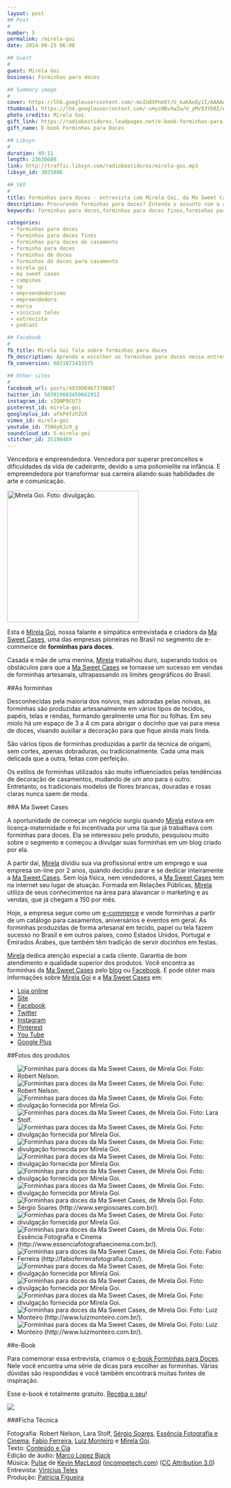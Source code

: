 ```yaml
---
layout: post
## Post
#
number: 5
permalink: /mirela-goi
date: 2014-08-25 06:00

## Guest
#
guest: Mirela Goi
business: Forminhas para doces

## Summary image
#
cover: https://lh6.googleusercontent.com/-moIUdXPnmSY/U_kaKAeQy1I/AAAAAAAAAmw/TnS9XosbvAE/s800/forminhas-ma-sweet-case-mirela-goi-capa.jpg
thumbnail: https://lh4.googleusercontent.com/-uHyz0BvXwZw/U_yMv93YD0I/AAAAAAAAAog/txr7fkoy2Mc/s800/instagram-post.jpg
photo_credits: Mirela Goi
gift_link: https://radiobastidores.leadpages.net/e-book-forminhas-para-doces/
gift_name: E-book Forminhas para Doces

## Libsyn
#
duration: 49:11
length: 23636608
link: http://traffic.libsyn.com/radiobastidores/mirela-goi.mp3
libsyn_id: 3025896

## SEO
#
title: Forminhas para doces - entrevista com Mirela Goi, da Ma Sweet Cases
description: Procurando forminhas para doces? Entenda o assunto com a ajuda de uma especialista. Escute a entrevista com Mirela Goi da Ma Sweet Cases.
keywords: forminhas para doces,forminhas para doces finos,forminhas para doces de casamento,forminha para doces,forminhas de doces,forminhas de doces para casamento,mirela goi,ma sweet cases,campinas,sp,empreendedorismo,empreendedora,marca,vinícius teles,entrevista,podcast

categories:
 - forminhas para doces
 - forminhas para doces finos
 - forminhas para doces de casamento
 - forminha para doces
 - forminhas de doces
 - forminhas de doces para casamento
 - mirela goi
 - ma sweet cases
 - campinas
 - sp
 - empreendedorismo
 - empreendedora
 - marca
 - vinícius teles
 - entrevista
 - podcast

## Facebook
#
fb_title: Mirela Goi fala sobre forminhas para doces
fb_description: Aprenda a escolher as forminhas para doces nessa entrevista com Mirela Goi.
fb_conversion: 6021071433575

## Other sites
#
facebook_url: posts/493996967370687
twitter_id: 503919603450662912
instagram_id: sIQNP9CU73
pinterest_id: mirela-goi
googleplus_id: afkP4fzhZUX 
vimeo_id: mirela-goi
youtube_id: 75N6yKJz9_g
soundcloud_id: 5-mirela-goi
stitcher_id: 35198469
---
```

Vencedora e empreendedora. Vencedora por superar preconceitos e dificuldades da vida de cadeirante, devido a uma poliomielite na infância. E empreendedora por transformar sua carreira aliando suas habilidades de arte e comunicação.

<img src="https://lh3.googleusercontent.com/-irIBetO4L0w/U_nngKflbDI/AAAAAAAAAnA/7QYZpN-Rpps/s800/mirela-goi.jpg" width="306" heigth="400" title="Mirela Goi. Foto: divulgação.">

Esta é [Mirela Goi][mg], nossa falante e simpática entrevistada e criadora da [Ma Sweet Cases][lmsc], uma das empresas pioneiras no Brasil no segmento de e-commerce de **forminhas para doces**.

Casada e mãe de uma menina, [Mirela][mg] trabalhou duro, superando todos os obstáculos para que a [Ma Sweet Cases][lmsc] se tornasse um sucesso em vendas de forminhas artesanais, ultrapassando os limites geográficos do Brasil. 

##As forminhas 

Desconhecidas pela maioria dos noivos, mas adoradas pelas noivas, as forminhas são produzidas artesanalmente em vários tipos de tecidos, papéis, telas e rendas, formando geralmente uma flor ou folhas. Em seu miolo há um espaço de 3 a 4 cm para abrigar o docinho que vai para mesa de doces, visando auxiliar a decoração para que fique ainda mais linda. 

São vários tipos de forminhas produzidas a partir da técnica de origami, sem cortes, apenas dobraduras, ou tradicionalmente. Cada uma mais delicada que a outra, feitas com perfeição. 

Os estilos de forminhas utilizados são muito influenciados pelas tendências de decoração de casamentos, mudando de um ano para o outro. Entretanto, os tradicionais modelos de flores brancas, douradas e rosas claras nunca saem de moda. 

##A Ma Sweet Cases

A oportunidade de começar um negócio surgiu quando [Mirela][mg] estava em licença-maternidade e foi incentivada por uma tia que já trabalhava com forminhas para doces. Ela se interessou pelo produto, pesquisou muito sobre o segmento e começou a divulgar suas forminhas em um blog criado por ela. 

A partir daí, [Mirela][mg] dividiu sua via profissional entre um emprego e sua empresa on-line por 2 anos, quando decidiu parar e se dedicar inteiramente a [Ma Sweet Cases][lmsc].
Sem loja física, nem vendedores, a [Ma Sweet Cases][lmsc] tem na internet seu lugar de atuação. Formada em Relações Públicas, [Mirela][mg] utiliza de seus conhecimentos na área para alavancar o marketing e as vendas, que já chegam a 150 por mês.

Hoje, a empresa segue como um [e-commerce][lmsc] e vende forminhas a partir de um catálogo para casamentos, aniversários e eventos em geral. 
As forminhas produzidas de forma artesanal em tecido, papel ou tela fazem sucesso no Brasil e em outros países, como Estados Unidos, Portugal e Emirados Árabes, que também têm tradição de servir docinhos em festas. 

[Mirela][mg] dedica atenção especial a cada cliente. Garantia de bom atendimento e qualidade superior dos produtos.
Você encontra as forminhas da [Ma Sweet Cases][lmsc] pelo [blog][smsc] ou [Facebook][fmsc]. E pode obter mais informações sobre [Mirela Goi][mg] e a [Ma Sweet Cases][lmsc] em:

* [Loja online][lmsc]
* [Site][smsc]
* [Facebook][fmsc]
* [Twitter][tmsc]
* [Instagram][imsc]
* [Pinterest][pmsc]
* [You Tube][ymsc]
* [Google Plus][gmsc]

##Fotos dos produtos

* ![][F01]
* ![][F02]
* ![][F03]
* ![][F04]
* ![][F06]
* ![][F07]
* ![][F08]
* ![][F09]
* ![][F11]
* ![][F13]
* ![][F14]
* ![][F16]
* ![][F21]
* ![][F22]
* ![][F25]
* ![][F28]
* ![][F30]
* ![][F31]

##e-Book

Para comemorar essa entrevista, criamos o [e-book Forminhas para Doces][ebook_link]. Nele você encontra uma série de dicas para escolher as forminhas. Várias dúvidas são respondidas e você também encontrará muitas fontes de inspiração. 

Esse e-book é totalmente gratuito. [Receba o seu][ebook_link]! 

[![][ebook]][ebook_link]

###Ficha Técnica

Fotografia: Robert Nelson, Lara Stolf, [Sérgio Soares](http://www.sergiosoares.com.br/), [Essência Fotografia e Cinema](http://www.essenciafotografiaecinema.com.br/), [Fabio Ferreira](http://fabioferreirafotografia.com/), [Luiz Monteiro](http://www.luizmonteiro.com.br/) e [Mirela Goi][mg].  
Texto: [Conteúdo e Cia][cia]  
Edição de áudio: [Marco Lopez Bjack][m]  
Música: [Pulse][pm] de [Kevin MacLeod][pm] ([incompetech.com][pm]) ([CC Attribution 3.0][CCA])  
Entrevista: [Vinícius Teles][v]  
Produção: [Patricia Figueira][pf]


[ebook]: https://lh6.googleusercontent.com/-32ZHrbIKnkY/U_qTP60UZBI/AAAAAAAAAnU/MspkdlQPdpk/s800/Livro3D%2520ebook%2520Add%2520Site%2520MirelaGoi.jpg
[ebook_link]: https://radiobastidores.leadpages.net/e-book-forminhas-para-doces/

[fm]: https://lh3.googleusercontent.com/-irIBetO4L0w/U_nngKflbDI/AAAAAAAAAnA/7QYZpN-Rpps/s400/mirela-goi.jpg "Mirela Goi. Foto: divulgação."
[F01]: https://lh3.googleusercontent.com/-WWKqDdr2TwE/U_kY7vK7FOI/AAAAAAAAAjA/y05AWQLS1fc/s800/forminhas-ma-sweet-case-mirela-goi-0002.jpg "Forminhas para doces da Ma Sweet Cases, de Mirela Goi. Foto: Robert Nelson."
[F02]: https://lh5.googleusercontent.com/-9SwjugbOZr0/U_kY7gGNy0I/AAAAAAAAAi8/R2_3-6UWo98/s800/forminhas-ma-sweet-case-mirela-goi-0003.jpg "Forminhas para doces da Ma Sweet Cases, de Mirela Goi. Foto: Robert Nelson."
[F03]: https://lh4.googleusercontent.com/-oRDk0v1JyYc/U_kY8XMtEkI/AAAAAAAAAjY/pQPvkipROp0/s800/forminhas-ma-sweet-case-mirela-goi-0004.jpg "Forminhas para doces da Ma Sweet Cases, de Mirela Goi. Foto: divulgação fornecida por Mirela Goi."
[F04]: https://lh6.googleusercontent.com/-gKKnfZ82Jco/U_kY8p0y1EI/AAAAAAAAAjQ/IOX5Lyd6sEA/s800/forminhas-ma-sweet-case-mirela-goi-0005.jpg "Forminhas para doces da Ma Sweet Cases, de Mirela Goi. Foto: Lara Stolf."
[F05]: https://lh5.googleusercontent.com/-Q99LSHjCoVM/U_kY8hFFWwI/AAAAAAAAAjU/kjLTM7qG0FY/s800/forminhas-ma-sweet-case-mirela-goi-0006.jpg "Forminhas para doces da Ma Sweet Cases, de Mirela Goi. Foto: divulgação fornecida por Mirela Goi."
[F06]: https://lh6.googleusercontent.com/-P0FH7D1-tO0/U_kY9j9Km7I/AAAAAAAAAmo/TlJ57qQ9Rsg/s800/forminhas-ma-sweet-case-mirela-goi-0007.jpg "Forminhas para doces da Ma Sweet Cases, de Mirela Goi. Foto: divulgação fornecida por Mirela Goi."
[F07]: https://lh4.googleusercontent.com/-B2r4rXzAhbE/U_kY9y7PnRI/AAAAAAAAAjw/CBh5jmEXt9w/s800/forminhas-ma-sweet-case-mirela-goi-0008.jpg "Forminhas para doces da Ma Sweet Cases, de Mirela Goi. Foto: divulgação fornecida por Mirela Goi."
[F08]: https://lh5.googleusercontent.com/-sAvX-l4xves/U_kY98zEMAI/AAAAAAAAAjo/uAXaiHui89U/s800/forminhas-ma-sweet-case-mirela-goi-0009.jpg "Forminhas para doces da Ma Sweet Cases, de Mirela Goi. Foto: divulgação fornecida por Mirela Goi."
[F09]: https://lh5.googleusercontent.com/-P3lwfQBGsUE/U_kY-u2xaWI/AAAAAAAAAj4/FHmgh1iM0C4/s800/forminhas-ma-sweet-case-mirela-goi-0010.jpg "Forminhas para doces da Ma Sweet Cases, de Mirela Goi. Foto: divulgação fornecida por Mirela Goi."
[F10]: https://lh5.googleusercontent.com/-__Kl-67d3PI/U_kY-vn9DWI/AAAAAAAAAkE/heAWQS4m5pU/s800/forminhas-ma-sweet-case-mirela-goi-0011.jpg "Forminhas para doces da Ma Sweet Cases, de Mirela Goi. Foto: divulgação fornecida por Mirela Goi."
[F11]: https://lh4.googleusercontent.com/-NZlOayAvbpg/U_kY_JHCG5I/AAAAAAAAAkI/Izsgl7lyj8Y/s800/forminhas-ma-sweet-case-mirela-goi-0012.jpg "Forminhas para doces da Ma Sweet Cases, de Mirela Goi. Foto: divulgação fornecida por Mirela Goi."
[F12]: https://lh4.googleusercontent.com/-UTH0kJ236Ts/U_kY_U3ZDXI/AAAAAAAAAkk/qpCZX8UVBto/s800/forminhas-ma-sweet-case-mirela-goi-0013.jpg "Forminhas para doces da Ma Sweet Cases, de Mirela Goi. Foto: divulgação fornecida por Mirela Goi."
[F13]: https://lh4.googleusercontent.com/-zl-X4Bj2maU/U_kY_uZ4TCI/AAAAAAAAAkU/aoAtJwuZ64E/s800/forminhas-ma-sweet-case-mirela-goi-0014.jpg "Forminhas para doces da Ma Sweet Cases, de Mirela Goi. Foto: Sérgio Soares (http://www.sergiosoares.com.br/)."
[F14]: https://lh3.googleusercontent.com/-zhfky0GqNQs/U_kY_1V6aaI/AAAAAAAAAkc/XYsrghoDdbk/s800/forminhas-ma-sweet-case-mirela-goi-0015.jpg "Forminhas para doces da Ma Sweet Cases, de Mirela Goi. Foto: divulgação fornecida por Mirela Goi."
[F15]: https://lh4.googleusercontent.com/-C2T8Z409L20/U_kZANaSVVI/AAAAAAAAAmk/5GscR59CcQQ/s800/forminhas-ma-sweet-case-mirela-goi-0016.jpg "Forminhas para doces da Ma Sweet Cases, de Mirela Goi. Foto: Thiago Alt (http://www.thiagoalt.com.br/)."
[F16]: https://lh4.googleusercontent.com/-YfYGjqBOjwM/U_kZAsg0eZI/AAAAAAAAAmg/-U4WHxZeuWg/s800/forminhas-ma-sweet-case-mirela-goi-0017.jpg "Forminhas para doces da Ma Sweet Cases, de Mirela Goi. Foto: Essência Fotografia e Cinema (http://www.essenciafotografiaecinema.com.br/)."
[F17]: https://lh5.googleusercontent.com/-aAq1d1y_fGc/U_kZA8bEz9I/AAAAAAAAAlU/9IGsBDIeQ0g/s800/forminhas-ma-sweet-case-mirela-goi-0018.jpg "Forminhas para doces da Ma Sweet Cases, de Mirela Goi. Foto: Essência Fotografia e Cinema (http://www.essenciafotografiaecinema.com.br/)."
[F18]: https://lh3.googleusercontent.com/-DgL5b50R_V8/U_kZBARNIII/AAAAAAAAAk8/GMc-u0wr714/s800/forminhas-ma-sweet-case-mirela-goi-0019.jpg "Forminhas para doces da Ma Sweet Cases, de Mirela Goi. Foto: Essência Fotografia e Cinema (http://www.essenciafotografiaecinema.com.br/)."
[F19]: https://lh5.googleusercontent.com/--_QhgfHw3kw/U_kZBQk65kI/AAAAAAAAAlA/KT3PbVvCJgQ/s800/forminhas-ma-sweet-case-mirela-goi-0020.jpg "Forminhas para doces da Ma Sweet Cases, de Mirela Goi. Foto: Essência Fotografia e Cinema (http://www.essenciafotografiaecinema.com.br/)."
[F20]: https://lh4.googleusercontent.com/-x3hyrNoGm2w/U_kZByhvkaI/AAAAAAAAAk4/V1zvhUDWq6k/s800/forminhas-ma-sweet-case-mirela-goi-0021.jpg "Forminhas para doces da Ma Sweet Cases, de Mirela Goi. Foto: Estúdio Marães (http://www.maraes.com.br/)."
[F21]: https://lh6.googleusercontent.com/-aq3fPdEVJng/U_kZCW6_qII/AAAAAAAAAlM/ggNMvf4PfnI/s800/forminhas-ma-sweet-case-mirela-goi-0022.jpg "Forminhas para doces da Ma Sweet Cases, de Mirela Goi. Foto: Fabio Ferreira (http://fabioferreirafotografia.com/)."
[F22]: https://lh6.googleusercontent.com/-zieZ-Tc509s/U_kZC6bBv3I/AAAAAAAAAmc/BPTb8EsyjTI/s800/forminhas-ma-sweet-case-mirela-goi-0023.jpg "Forminhas para doces da Ma Sweet Cases, de Mirela Goi. Foto: divulgação fornecida por Mirela Goi."
[F23]: https://lh6.googleusercontent.com/-yIBtzpC9HbY/U_kZDHQIB-I/AAAAAAAAAlc/oqxw8ZloAJE/s800/forminhas-ma-sweet-case-mirela-goi-0024.jpg "Forminhas para doces da Ma Sweet Cases, de Mirela Goi. Foto: divulgação fornecida por Mirela Goi."
[F24]: https://lh5.googleusercontent.com/-ts2hB7Y6x60/U_kZDk2ZlGI/AAAAAAAAAls/K1u6566yODg/s800/forminhas-ma-sweet-case-mirela-goi-0025.jpg "Forminhas para doces da Ma Sweet Cases, de Mirela Goi. Foto: divulgação fornecida por Mirela Goi."
[F25]: https://lh4.googleusercontent.com/-KqI4r55o6d8/U_kZDmmEkZI/AAAAAAAAAlk/t7cS_423gP4/s800/forminhas-ma-sweet-case-mirela-goi-0026.jpg "Forminhas para doces da Ma Sweet Cases, de Mirela Goi. Foto: divulgação fornecida por Mirela Goi."
[F26]: https://lh3.googleusercontent.com/-I28yefi2O3M/U_kZD_cytrI/AAAAAAAAAmQ/FqScxH4xT2w/s800/forminhas-ma-sweet-case-mirela-goi-0027.jpg "Forminhas para doces da Ma Sweet Cases, de Mirela Goi. Foto: divulgação fornecida por Mirela Goi."
[F27]: https://lh6.googleusercontent.com/-KSJrn7CA-oQ/U_kZES1rOJI/AAAAAAAAAmY/nXMXPT2bXio/s800/forminhas-ma-sweet-case-mirela-goi-0028.jpg "Forminhas para doces da Ma Sweet Cases, de Mirela Goi. Foto: divulgação fornecida por Mirela Goi."
[F28]: https://lh6.googleusercontent.com/-yRSrBJXEwXY/U_kZEnQimSI/AAAAAAAAAmU/OClFOFqtZTE/s800/forminhas-ma-sweet-case-mirela-goi-0029.jpg "Forminhas para doces da Ma Sweet Cases, de Mirela Goi. Foto: divulgação fornecida por Mirela Goi."
[F29]: https://lh6.googleusercontent.com/-NJ0R8E6Dyn4/U_kZFFoEOyI/AAAAAAAAAmE/6ogl4o1Mo1k/s800/forminhas-ma-sweet-case-mirela-goi-0030.jpg "Forminhas para doces da Ma Sweet Cases, de Mirela Goi. Foto: divulgação fornecida por Mirela Goi."
[F30]: https://lh6.googleusercontent.com/-LXvQMHPqODs/U_kZFWEPT-I/AAAAAAAAAmI/dzOrlxwOhr8/s800/forminhas-ma-sweet-case-mirela-goi-0031.jpg "Forminhas para doces da Ma Sweet Cases, de Mirela Goi. Foto: Luiz Monteiro (http://www.luizmonteiro.com.br/)." 
[F31]: https://lh3.googleusercontent.com/-kMi29MY3_lI/U_kZFr5rIBI/AAAAAAAAAmM/T2OHLdcAT9k/s800/forminhas-ma-sweet-case-mirela-goi-0032.jpg "Forminhas para doces da Ma Sweet Cases, de Mirela Goi. Foto: Luiz Monteiro (http://www.luizmonteiro.com.br/)."




[m]: https://www.facebook.com/MarcoLopezOficial
[v]: http://www.viniciusteles.com.br
[cia]: http://conteudoecia.com.br
[pf]: http://www.patriciafigueira.com.br
[CCA]: http://creativecommons.org/licenses/by/3.0/
[pm]: http://incompetech.com/music/royalty-free/index.html?isrc=USUAN1100102

[mg]: https://www.facebook.com/mirellagoi
[msc]: https://www.facebook.com/forminhasmasweetcases
[smsc]: http://www.masweetcases.blogspot.com.br/
[lmsc]: http://www.elo7.com.br/masweetcases
[fmsc]: https://www.facebook.com/forminhasmasweetcases
[tmsc]: https://twitter.com/masweetcases
[imsc]: http://instagram.com/mirelagoi
[pmsc]: http://www.pinterest.com/mirelagoi/
[ymsc]: https://www.youtube.com/user/mirelagoi/videos
[gmsc]: https://plus.google.com/+ForminhasMirelaGoi/posts
